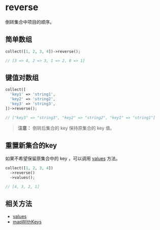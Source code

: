 # reverse

倒转集合中项目的顺序。

## 简单数组

```php
collect([1, 2, 3, 4])->reverse();

// [3 => 4, 2 => 3, 1 => 2, 0 => 1]
```

## 键值对数组

```php
collect([
  'key1' => 'string1',
  'key2' => 'string2',
  'key3' => 'string3',
])->reverse();

// ["key3" => "string3", "key2" => "string2", "key1" => "string1"]
```

> **注意：** 倒转后集合的 key 保持原集合的 key 值。

## 重置新集合的key

如果不希望保留原集合中的 key ，可以调用 [values](values.md) 方法。

```php
collect([1, 2, 3, 4])
  ->reverse()
  ->values();

// [4, 3, 2, 1]
```

## 相关方法

- [values](values.md)
- [mapWithKeys](mapWithKeys.md)
